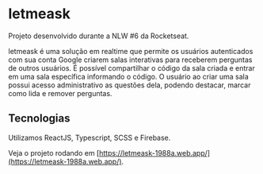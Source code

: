 # letmeask

Projeto desenvolvido durante a NLW #6 da Rocketseat.

letmeask é uma solução em realtime que permite os usuários autenticados com sua conta Google criarem salas interativas para receberem perguntas de outros usuários. É possível compartilhar o código da sala criada e entrar em uma sala específica informando o código. O usuário ao criar uma sala possui acesso administrativo as questões dela, podendo destacar, marcar como lida e remover perguntas.

## Tecnologias

Utilizamos ReactJS, Typescript, SCSS e Firebase.

Veja o projeto rodando em [https://letmeask-1988a.web.app/](https://letmeask-1988a.web.app/).